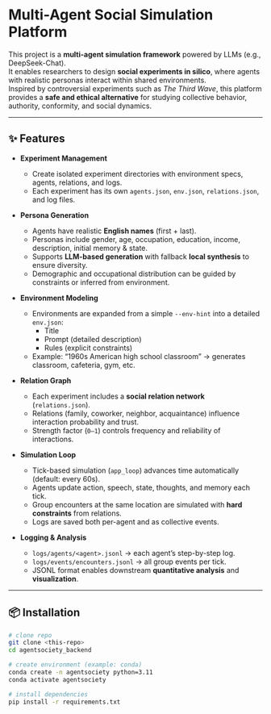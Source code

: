 # Multi-Agent Social Simulation Platform

This project is a **multi-agent simulation framework** powered by LLMs (e.g., DeepSeek-Chat).  
It enables researchers to design **social experiments in silico**, where agents with realistic personas interact within shared environments.  
Inspired by controversial experiments such as *The Third Wave*, this platform provides a **safe and ethical alternative** for studying collective behavior, authority, conformity, and social dynamics.

---

## ✨ Features

- **Experiment Management**
  - Create isolated experiment directories with environment specs, agents, relations, and logs.
  - Each experiment has its own `agents.json`, `env.json`, `relations.json`, and log files.

- **Persona Generation**
  - Agents have realistic **English names** (first + last).
  - Personas include gender, age, occupation, education, income, description, initial memory & state.
  - Supports **LLM-based generation** with fallback **local synthesis** to ensure diversity.
  - Demographic and occupational distribution can be guided by constraints or inferred from environment.

- **Environment Modeling**
  - Environments are expanded from a simple `--env-hint` into a detailed `env.json`:
    - Title
    - Prompt (detailed description)
    - Rules (explicit constraints)
  - Example: “1960s American high school classroom” → generates classroom, cafeteria, gym, etc.

- **Relation Graph**
  - Each experiment includes a **social relation network** (`relations.json`).
  - Relations (family, coworker, neighbor, acquaintance) influence interaction probability and trust.
  - Strength factor (`0–1`) controls frequency and reliability of interactions.

- **Simulation Loop**
  - Tick-based simulation (`app_loop`) advances time automatically (default: every 60s).
  - Agents update action, speech, state, thoughts, and memory each tick.
  - Group encounters at the same location are simulated with **hard constraints** from relations.
  - Logs are saved both per-agent and as collective events.

- **Logging & Analysis**
  - `logs/agents/<agent>.jsonl` → each agent’s step-by-step log.
  - `logs/events/encounters.jsonl` → all group events per tick.
  - JSONL format enables downstream **quantitative analysis** and **visualization**.

---

## 📦 Installation

```bash
# clone repo
git clone <this-repo>
cd agentsociety_backend

# create environment (example: conda)
conda create -n agentsociety python=3.11
conda activate agentsociety

# install dependencies
pip install -r requirements.txt

